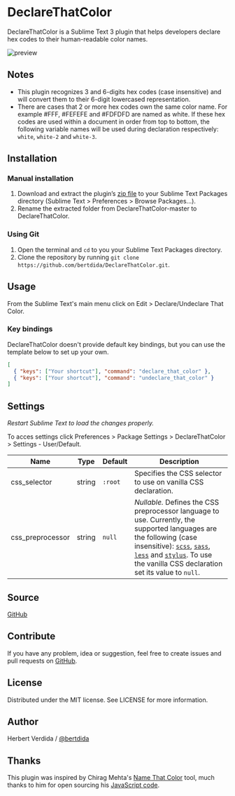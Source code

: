 # DeclareThatColor

DeclareThatColor is a Sublime Text 3 plugin that helps developers declare hex codes to their human-readable color names.

![preview](https://github.com/bertdida/DeclareThatColor/blob/master/img/preview.gif?raw=true)

## Notes

- This plugin recognizes 3 and 6-digits hex codes (case insensitive) and will convert them to their 6-digit lowercased representation.
- There are cases that 2 or more hex codes own the same color name. For example #FFF, #FEFEFE and #FDFDFD are named as white. If these hex codes are used within a document in order from top to bottom, the following variable names will be used during declaration respectively: `white`, `white-2` and `white-3`.

## Installation

### Manual installation

1. Download and extract the plugin’s [zip file](https://github.com/bertdida/DeclareThatColor/archive/master.zip) to your Sublime Text Packages directory (Sublime Text > Preferences > Browse Packages...).
2. Rename the extracted folder from DeclareThatColor-master to DeclareThatColor.

### Using Git

1. Open the terminal and `cd` to you your Sublime Text Packages directory.
2. Clone the repository by running `git clone https://github.com/bertdida/DeclareThatColor.git`.

## Usage

From the Sublime Text's main menu click on Edit > Declare/Undeclare That Color.

### Key bindings

DeclareThatColor doesn't provide default key bindings, but you can use the template below to set up your own.

```json
[
  { "keys": ["Your shortcut"], "command": "declare_that_color" },
  { "keys": ["Your shortcut"], "command": "undeclare_that_color" }
]
```

## Settings

_Restart Sublime Text to load the changes properly._

To acces settings click Preferences > Package Settings > DeclareThatColor > Settings - User/Default.

| Name             | Type   | Default | Description                                                                                                                                                                                                                                                                                                                               |
| ---------------- | ------ | ------- | ----------------------------------------------------------------------------------------------------------------------------------------------------------------------------------------------------------------------------------------------------------------------------------------------------------------------------------------- |
| css_selector     | string | `:root` | Specifies the CSS selector to use on vanilla CSS declaration.                                                                                                                                                                                                                                                                             |
| css_preprocessor | string | `null`  | _Nullable._ Defines the CSS preprocessor language to use. Currently, the supported languages are the following (case insensitive): [`scss`](https://sass-lang.com/), [`sass`](https://sass-lang.com/), [`less`](http://lesscss.org/) and [`stylus`](http://stylus-lang.com/). To use the vanilla CSS declaration set its value to `null`. |

## Source

[GitHub](https://github.com/bertdida/DeclareThatColor)

## Contribute

If you have any problem, idea or suggestion, feel free to create issues and pull requests on [GitHub](https://github.com/bertdida/DeclareThatColor).

## License

Distributed under the MIT license. See LICENSE for more information.

## Author

Herbert Verdida / [@bertdida](https://twitter.com/bertdida)

## Thanks

This plugin was inspired by Chirag Mehta's [Name That Color](http://chir.ag/projects/name-that-color/) tool, much thanks to him for open sourcing his [JavaScript code](http://chir.ag/projects/ntc/ntc.js).
